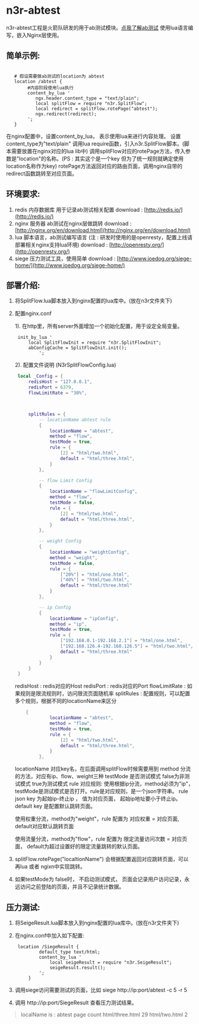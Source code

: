 n3r-abtest
==========

n3r-abtest工程是火箭队研发的用于ab测试模块。[点我了解ab测试](http://oldj.net/article/ab-testing-basic-concept/)
使用lua语言编写，嵌入Nginx层使用。

简单示例:
---------

```nginx
   
   # 假设需要做ab测试的location为 abtest
   location /abtest {
   		#内容阶段使用lua执行
		content_by_lua '
		   ngx.header.content_type = "text/plain";
		   local splitFlow = require "n3r.SplitFlow";
		   local redirect = splitFlow.rotePage("abtest");
		   ngx.redirect(redirect);
		';
   }
```

在nginx配置中，设置content_by_lua， 表示使用lua来进行内容处理。
设置content_type为"text/plain"
调用lua require函数，引入n3r.SplitFlow脚本。(脚本需要放置在nginx对应的lua lib中)
调用splitFlow对应的rotePage方法，传入参数是"location"的名称。(PS : 其实这个是一个key 但为了统一规则就确定使用location名称作为key)
rotePage方法返回对应的路由页面，调用nginx自带的redirect函数跳转至对应页面。


环境要求:
---------

1. redis 内存数据库 用于记录ab测试相关配置 download : [http://redis.io/](http://redis.io/)
2. nginx 服务器 ab测试在nginx层做跳转 download : [http://nginx.org/en/download.html](http://nginx.org/en/download.html)
3. lua 脚本语言，ab测试编写语言 (注 : 研发时使用的是openresty，配置上线请部署相关nginx支持lua环境) download : [http://openresty.org/](http://openresty.org/)
4. siege 压力测试工具，使用简单 download : [http://www.joedog.org/siege-home/](http://www.joedog.org/siege-home/)

部署介绍:
---------

1. 将SplitFlow.lua脚本放入到nginx配置的lua库中。(放在n3r文件夹下)

2. 配置nginx.conf 
   
   1). 在http里，所有server外面增加一个初始化配置，用于设定全局变量。
   ```nginx
	init_by_lua '
		local SplitFlowInit = require "n3r.SplitFlowInit";
		abConfigCache = SplitFlowInit.init();
		    ';
   ```

   2). 配置文件说明 (N3rSplitFlowConfig.lua)
   ```lua
	local _Config = {
		redisHost = "127.0.0.1",
		redisPort = 6379,
		flowLimitRate = "30%",



		splitRules = {
			-- locationName abtest rule
			{
				locationName = "abtest",
				method = "flow",
				testMode = true,
				rule = {
					[2] = "html/two.html",
					default = "html/three.html",
				}
			},

			-- flow Limit Config
			{
				locationName = "flowLimitConfig",
				method = "flow",
				testMode = false,
				rule = {
					[2] = "html/two.html",
					default = "html/three.html",
				}
			},

			-- weight Config
			{
				locationName = "weightConfig",
				method = "weight",
				testMode = false,
				rule = {
					["20%"] = "html/one.html",
					["40%"] = "html/two.html",
					default = "html/three.html"
				}
			},

			-- ip Config
			{
				locationName = "ipConfig",
				method = "ip",
				testMode = true,
				rule = {
					["192.168.0.1-192.168.2.1"] = "html/one.html",
					["192.168.126.4-192.168.126.5"] = "html/two.html",
					default = "html/three.html"
				}
			}
		}
	}
   ```

   redisHost : redis对应的Host
   redisPort : redis对应的Port
   flowLimitRate : 如果规则是限流规则时，访问限流页面随机率
   splitRules : 配置规则，可以配置多个规则，根据不同的locationName来区分

   ```lua
	   {
				locationName = "abtest",
				method = "flow",
				testMode = true,
				rule = {
					[2] = "html/two.html",
					default = "html/three.html",
				}
			},
   ```
   locationName 对应key名，在后面调用splitFlow时候需要用到
   method 分流的方法，对应有ip、flow、weight三种
   testMode 是否测试模式 false为非测试模式 true为测试模式
   rule 对应规则:
   使用根据ip分流，method必须为"ip"， testMode是测试模式是否打开。rule是对应规则，是一个json字符串。
   rule json key 为起始ip-终止ip ， 值为对应页面， 起始ip地址要小于终止ip。 default key 是配置默认跳转页面。

   使用权重分流，method为"weight"，rule 配置为 对应权重 = 对应页面, default对应默认跳转页面

   使用流量分流，method为"flow"，rule 配置为 限定流量访问次数 = 对应页面， default为超过设置好的限定流量跳转的默认页面。

3. splitFlow.rotePage("localtionName") 会根据配置返回对应跳转页面，可以再lua 或者 ngixn中实现跳转。

4. 如果testMode为 false时， 不启动测试模式， 页面会记录用户访问记录，永远访问之前登陆的页面，并且不记录统计数据。

压力测试:
-----------

1. 将SeigeResult.lua脚本放入到nginx配置的lua库中。(放在n3r文件夹下)

2. 在nginx.conf中加入如下配置:
   ```nginx
    location /SiegeResult {
            default_type text/html;
            content_by_lua '
				local seigeResult = require "n3r.SeigeResult";
				seigeResult.result();
            ';
        }
   ```

3. 调用siege访问需要测试的页面，比如 siege http://ip:port/abtest -c 5 -r 5

4. 调用 http://ip:port/SiegeResult 查看压力测试结果。
   
> localName is : abtest 
> page	count
> html/three.html 29
> html/two.html 2
